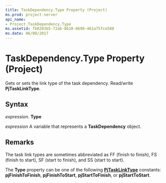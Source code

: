 ```yaml
---
title: TaskDependency.Type Property (Project)
ms.prod: project-server
api_name:
- Project.TaskDependency.Type
ms.assetid: fb8203b5-72ab-8b10-6698-461a75fce588
ms.date: 06/08/2017
---
```



# TaskDependency.Type Property (Project)

Gets or sets the link type of the task dependency. Read/write  **PjTaskLinkType**.


## Syntax

 _expression_. **Type**

 _expression_ A variable that represents a **TaskDependency** object.


## Remarks

The task link types are sometimes abbreviated as FF (finish to finish), FS (finish to start), SF (start to finish), and SS (start to start).

The  **Type** property can be one of the following **[PjTaskLinkType](Project.PjTaskLinkType.md)** constants: **pjFinishToFinish**, **pjFinishToStart**, **pjStartToFinish**, or **pjStartToStart**.



